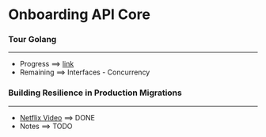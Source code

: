 # Onboarding API Core 

### Tour Golang 
***
* Progress  ==> [link](https://github.com/lpdmacedo/onboarding/blob/master/GO_TOUR.md)
* Remaining ==> Interfaces - Concurrency

### Building Resilience in Production Migrations
***
* [Netflix Video](https://www.infoq.com/presentations/netflix-migration-resilience?utm_source=presentations&utm_medium=sf&utm_campaign=qcon) ==> DONE
* Notes           ==> TODO

